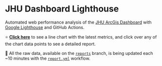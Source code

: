 # JHU Dashboard Lighthouse

Automated web performance analysis of the [JHU ArcGis Dashboard][1] with [Google Lighthouse][2] and GitHub Actions.

:star: [**Click here**][3] to see a line chart with the latest metrics, and click over any of the chart data points to see a detailed report.

:book: All the raw data, available on the [`reports`](https://github.com/0x2b3bfa0/jhu-lighthouse/tree/reports) branch, is being updated each ~10 minutes with the [`report.yml`](./.github/workflows/report.yml) workflow.

[1]: https://coronavirus.jhu.edu/map.html
[2]: https://developers.google.com/web/tools/lighthouse/
[3]: https://0x2b3bfa0.github.io/jhu-lighthouse
